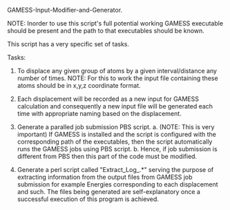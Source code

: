 GAMESS-Input-Modifier-and-Generator.

NOTE: Inorder to use this script's full potential working GAMESS executable should be present and the path to that executables should be known.

This script has a very specific set of tasks.

Tasks:
1.  To displace any given group of atoms by a given interval/distance any number of times. NOTE: For this to work the input file containing these atoms should be in x,y,z coordinate format.

2.  Each displacement will be recorded as a new input for GAMESS calculation and consequently a new input file will be generated each time with appropriate naming based on the displacement.

3.  Generate a paralled job submission PBS script.
    a.  (NOTE: This is very important) If GAMESS is installed and the script is configured with the corresponding path of the executables, then the script automatically runs the GAMESS jobs using PBS script.
    b.  Hence, if job submission is different from PBS then this part of the code must be modified.

4.  Generate a perl script called "Extract_Log_.*" serving the purpose of extracting information from the output files from GAMESS job submission for example Energies corresponding to each displacement and such. The files being generated are self-explanatory once a successful execution of this program is achieved.

